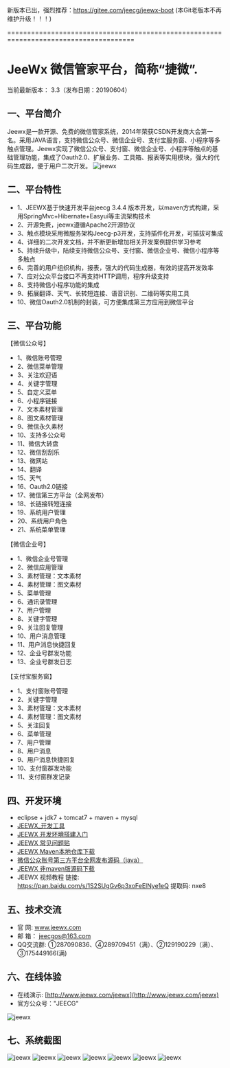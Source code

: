 
新版本已出，强烈推荐：https://gitee.com/jeecg/jeewx-boot
(本Git老版本不再维护升级！！！)

======================================================================================



JeeWx 微信管家平台，简称“捷微”.
===============

当前最新版本： 3.3（发布日期：20190604）


一、平台简介
-----------------------------------
Jeewx是一款开源、免费的微信管家系统，2014年荣获CSDN开发商大会第一名。采用JAVA语言，支持微信公众号、微信企业号、支付宝服务窗、小程序等多触点管理。Jeewx实现了微信公众号、支付窗、微信企业号、小程序等触点的基础管理功能，集成了Oauth2.0、扩展业务、工具箱、报表等实用模块，强大的代码生成器，便于用户二次开发。
![jeewx](https://static.oschina.net/uploads/img/201807/26193036_XzZ1.png "jeewx")

二、平台特性
-----------------------------------
* 	1、JEEWX基于快速开发平台jeecg 3.4.4 版本开发，以maven方式构建，采用SpringMvc+Hibernate+Easyui等主流架构技术
*   2、开源免费，jeewx遵循Apache2开源协议
*   3、触点模块采用微服务架构Jeecg-p3开发，支持插件化开发，可插拔可集成
*   4、详细的二次开发文档，并不断更新增加相关开发案例提供学习参考
*   5、持续升级中，陆续支持微信公众号、支付窗、微信企业号、微信小程序等多触点
*   6、完善的用户组织机构，报表，强大的代码生成器，有效的提高开发效率
*   7、应对公众平台接口不再支持HTTP调用，程序升级支持
*   8、支持微信小程序功能的集成
*   9、拓展翻译、天气、长转短连接、语音识别、二维码等实用工具
*   10、微信Oauth2.0机制的封装，可方便集成第三方应用到微信平台


三、平台功能
-----------------------------------

【微信公众号】
*   1、微信账号管理
*   2、微信菜单管理
*   3、关注欢迎语
*   4、关键字管理
*   5、自定义菜单
*   6、小程序链接
*   7、文本素材管理
*   8、图文素材管理
*   9、微信永久素材
*   10、支持多公众号
*   11、微信大转盘
*   12、微信刮刮乐
*   13、微网站
*   14、翻译
*   15、天气
*   16、Oauth2.0链接
*   17、微信第三方平台（全网发布）
*   18、长链接转短连接
*   19、系统用户管理
*   20、系统用户角色
*   21、系统菜单管理


【微信企业号】
*   1、微信企业号管理
*   2、微信应用管理
*   3、素材管理：文本素材
*   4、素材管理：图文素材
*   5、菜单管理
*   6、通讯录管理
*   7、用户管理
*   8、关键字管理
*   9、关注回复管理
*   10、用户消息管理
*   11、用户消息快捷回复
*   12、企业号群发功能
*   13、企业号群发日志

	
【支付宝服务窗】
*   1、支付窗账号管理
*   2、关键字管理
*   3、素材管理：文本素材
*   4、素材管理：图文素材
*   5、关注回复
*   6、菜单管理
*   7、用户管理
*   8、用户消息
*   9、用户消息快捷回复
*   10、支付窗群发功能
*   11、支付窗群发记录


四、开发环境
-----------------------------------
  * eclipse + jdk7 + tomcat7 + maven + mysql 
  * [JEEWX_开发工具](http://blog.csdn.net/zhangdaiscott/article/details/78072438)
  * [JEEWX 开发环境搭建入门](http://blog.csdn.net/zhangdaiscott/article/details/50915206)
  * [JEEWX 常见问题贴](http://www.jeecg.org/forum.php?mod=viewthread&tid=7811&page=1&extra=#pid21231)
  * [JEEWX Maven本地仓库下载](http://git.oschina.net/jeecg/jeecg-local-maven)
  * [微信公众账号第三方平台全网发布源码（java）](http://blog.csdn.net/zhangdaiscott/article/details/48269837)
  * [JEEWX 非maven版源码下载](https://github.com/zhangdaiscott/jeewx-nomaven)
 * JEEWX 视频教程
     链接: https://pan.baidu.com/s/1S2SUgGv6p3xoFeElNye1eQ 提取码: nxe8

五、技术交流
-----------------------------------
* 	官 网:  www.jeewx.com
* 	邮 箱： jeecgos@163.com
* 	QQ交流群:  ①287090836、④289709451（满）、②129190229（满）、③175449166(满)


六、在线体验
-----------------------------------
*   在线演示: [http://www.jeewx.com/jeewx](http://www.jeewx.com/jeewx)
*   官方公众号："JEECG"

![jeewx](https://static.oschina.net/uploads/img/201906/04153906_kuT9.jpg "jeewx")


七、系统截图 
-----------------------------------
![jeewx](https://static.oschina.net/uploads/img/201807/26192218_JhGj.png "jeewx")
![jeewx](https://static.oschina.net/uploads/img/201807/26192231_JVRQ.png "jeewx")
![jeewx](https://camo.githubusercontent.com/eaeb5055fa7703fb2fd272e03d7bd74cab9bbffb/687474703a2f2f696d672e626c6f672e6373646e2e6e65742f32303136303832323137333832383338313f77617465726d61726b2f322f746578742f6148523063446f764c324a736232637559334e6b626935755a5851762f666f6e742f3561364c354c32542f666f6e7473697a652f3430302f66696c6c2f49304a42516b46434d413d3d2f646973736f6c76652f37302f677261766974792f43656e746572 "jeewx")
![jeewx](https://camo.githubusercontent.com/e08dc94ca72e7ae671cee5dd732b5737c4a79f70/687474703a2f2f696d672e626c6f672e6373646e2e6e65742f32303136303332333135323530383832373f77617465726d61726b2f322f746578742f6148523063446f764c324a736232637559334e6b626935755a5851762f666f6e742f3561364c354c32542f666f6e7473697a652f3430302f66696c6c2f49304a42516b46434d413d3d2f646973736f6c76652f37302f677261766974792f43656e746572 "jeewx")
![jeewx](https://static.oschina.net/uploads/img/201807/26192243_Z6kP.png "jeewx")
![jeewx](https://static.oschina.net/uploads/img/201807/26192252_wNNj.png "jeewx")
![jeewx](https://static.oschina.net/uploads/img/201807/26192259_xGJx.png "jeewx")

